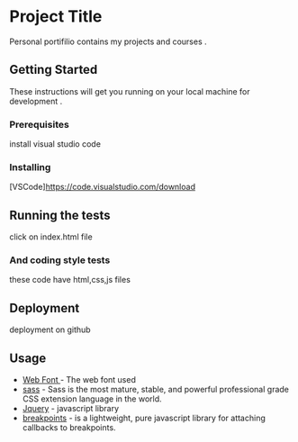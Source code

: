 # Project Title

Personal portifilio contains my projects and courses .

## Getting Started

These instructions will get you  running on your local machine for development . 

### Prerequisites

install visual studio code 

### Installing

[VSCode]https://code.visualstudio.com/download

## Running the tests
click on index.html file 



### And coding style tests

these code have html,css,js files 

## Deployment

deployment on github 

## Usage

* [Web Font ](https://github.com/FortAwesome/Font-Awesome/tree/master/webfonts) - The web font used
* [sass](https://sass-lang.com/) - Sass is the most mature, stable, and powerful professional grade CSS extension language in the world.
* [Jquery](https://jquery.com/download/) - javascript library 
* [breakpoints](https://www.npmjs.com/package/breakpoints-js#install-from-bower) - is a lightweight, pure javascript library for attaching          callbacks to breakpoints.









